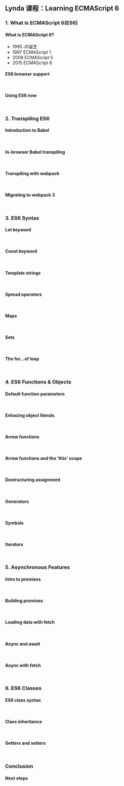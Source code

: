 ## Lynda 课程：Learning ECMAScript 6

### 1. What is ECMAScript 6(ES6)

#### What is ECMAScript 6?

- 1995 JS诞生
- 1997 ECMAScript 1
- 2009 ECMAScript 5
- 2015 ECMAScript 6


#### ES6 browser support

```html

```

```javascript

```


#### Using ES6 now

```html

```

```javascript

```



### 2. Transpiling ES6

#### Introduction to Babel

```html

```

```javascript

```


#### In-browser Babel transpiling

```html

```

```javascript

```


#### Transpiling with webpack

```html

```

```javascript

```


#### Migrating to webpack 3

```html

```

```javascript

```



### 3. ES6 Syntax

#### Let keyword

```html

```

```javascript

```


#### Const keyword

```html

```

```javascript

```


#### Template strings

```html

```

```javascript

```


#### Spread operators

```html

```

```javascript

```


#### Maps

```html

```

```javascript

```


#### Sets

```html

```

```javascript

```


#### The for...of loop

```html

```

```javascript

```



### 4. ES6 Functions & Objects

#### Default function parameters

```html

```

```javascript

```


#### Enhacing object literals

```html

```

```javascript

```


#### Arrow functions

```html

```

```javascript

```


#### Arrow functions and the 'this' scope

```html

```

```javascript

```


#### Destructuring assignment

```html

```

```javascript

```


#### Generators

```html

```

```javascript

```


#### Symbols

```html

```

```javascript

```


#### Iterators

```html

```

```javascript

```



### 5. Asynchronous Features

#### Intro to promises

```html

```

```javascript

```


#### Building promises

```html

```

```javascript

```


#### Loading data with fetch

```html

```

```javascript

```


#### Async and await

```html

```

```javascript

```


#### Async with fetch

```html

```

```javascript

```



### 6. ES6 Classes

#### ES6 class syntax

```html

```

```javascript

```


#### Class inheritance

```html

```

```javascript

```


#### Getters and setters

```html

```

```javascript

```



### Conclusion

#### Next steps
